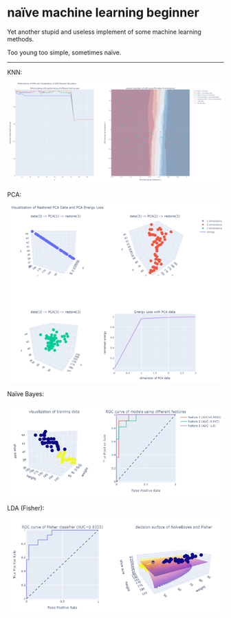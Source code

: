 # naïve machine learning beginner

Yet another stupid and useless implement of some machine learning methods.

Too young too simple, sometimes naïve.



----



KNN:

<img src="./KNN/kNN.png">

PCA:

<img src="./PCA/PCA.png">



Naïve Bayes:

<img src="./NaiveBayes/NaiveBayes.png">

LDA (Fisher):

<img src="./LDA/Fisher.png">
